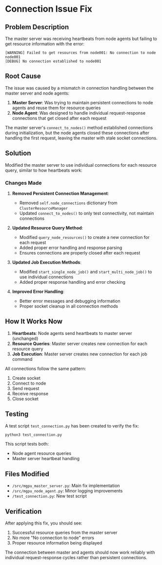 # Connection Issue Fix

## Problem Description
The master server was receiving heartbeats from node agents but failing to get resource information with the error:
```
[WARNING] Failed to get resources from node001: No connection to node node001
[DEBUG] No connection established to node001
```

## Root Cause
The issue was caused by a mismatch in connection handling between the master server and node agents:

1. **Master Server**: Was trying to maintain persistent connections to node agents and reuse them for resource queries
2. **Node Agent**: Was designed to handle individual request-response connections that get closed after each request

The master server's `connect_to_nodes()` method established connections during initialization, but the node agents closed these connections after handling the first request, leaving the master with stale socket connections.

## Solution
Modified the master server to use individual connections for each resource query, similar to how heartbeats work:

### Changes Made

1. **Removed Persistent Connection Management**:
   - Removed `self.node_connections` dictionary from `ClusterResourceManager`
   - Updated `connect_to_nodes()` to only test connectivity, not maintain connections

2. **Updated Resource Query Method**:
   - Modified `query_node_resources()` to create a new connection for each request
   - Added proper error handling and response parsing
   - Ensures connections are properly closed after each request

3. **Updated Job Execution Methods**:
   - Modified `start_single_node_job()` and `start_multi_node_job()` to use individual connections
   - Added proper response handling and error checking

4. **Improved Error Handling**:
   - Better error messages and debugging information
   - Proper socket cleanup in all connection methods

## How It Works Now

1. **Heartbeats**: Node agents send heartbeats to master server (unchanged)
2. **Resource Queries**: Master server creates new connection for each resource query
3. **Job Execution**: Master server creates new connection for each job command

All connections follow the same pattern:
1. Create socket
2. Connect to node
3. Send request
4. Receive response
5. Close socket

## Testing
A test script `test_connection.py` has been created to verify the fix:

```bash
python3 test_connection.py
```

This script tests both:
- Node agent resource queries
- Master server heartbeat handling

## Files Modified
- `/src/mgpu_master_server.py`: Main fix implementation
- `/src/mgpu_node_agent.py`: Minor logging improvements
- `/test_connection.py`: New test script

## Verification
After applying this fix, you should see:
1. Successful resource queries from the master server
2. No more "No connection to node" errors
3. Proper resource information being displayed

The connection between master and agents should now work reliably with individual request-response cycles rather than persistent connections.
